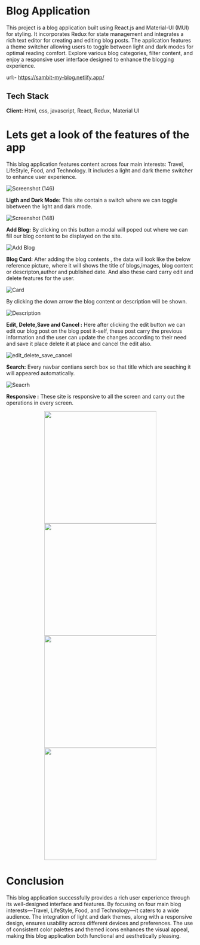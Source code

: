 
# Blog Application

This project is a blog application built using React.js and Material-UI (MUI) for styling. It incorporates Redux for state management and integrates a rich text editor for creating and editing blog posts. 
The application features a theme switcher allowing users to toggle between light and dark modes for optimal reading comfort. 
Explore various blog categories, filter content, and enjoy a responsive user interface designed to enhance the blogging experience. 

url:- https://sambit-my-blog.netlify.app/

## Tech Stack

**Client:** Html, css, javascript, React, Redux, Material UI

# Lets get a look of the features of the app

This blog application features content across four main interests: Travel, LifeStyle, Food, and Technology. It includes a light and dark theme switcher to enhance user experience.

![Screenshot (146)](https://github.com/SambitBNaik/Vecros_Assignment_Sambit/assets/102984093/f87b204e-2d75-41c3-92c5-0351962e7815)

**Ligth and Dark Mode:** This site contain a switch where we can toggle bbetween the light and dark mode.

![Screenshot (148)](https://github.com/SambitBNaik/Vecros_Assignment_Sambit/assets/102984093/4df0a35e-36e4-4cc1-a37f-5fcc03cf7cad)


**Add Blog:** By clicking on this button a modal will poped out where we can fill our blog content to be displayed on the site.

![Add Blog](https://github.com/SambitBNaik/Vecros_Assignment_Sambit/assets/102984093/560b7be0-ae7a-4e76-acc4-4545367eb948)

**Blog Card:** After adding the blog contents , the data will look like the below reference picture, where it will shows the title of blogs,images, blog content or descripton,author and published date. And also these card carry edit and delete features for the user.

![Card](https://github.com/SambitBNaik/Vecros_Assignment_Sambit/assets/102984093/b3b520ed-b3e9-4070-a683-18b6a4a19fd9)

By clicking the down arrow the blog content or description will be shown.

![Description](https://github.com/SambitBNaik/Vecros_Assignment_Sambit/assets/102984093/8c21ffaa-2774-4170-b80e-56c9b4bc04a4)

**Edit, Delete,Save and Cancel :** Here after clicking the edit button we can edit our blog post on the blog post it-self, these post carry the previous information and the user can update the changes according to their need and save it place delete it at place and cancel the edit also.

![edit_delete_save_cancel](https://github.com/SambitBNaik/Vecros_Assignment_Sambit/assets/102984093/e22f1a3b-473f-4c6d-9047-ee2bf3fda03c)

**Search:** Every navbar contians serch box so that title which are seaching it will appeared automatically.

![Seacrh](https://github.com/SambitBNaik/Vecros_Assignment_Sambit/assets/102984093/48ba16b1-5744-4419-bb3f-6bfc0de65574)

**Responsive :** These site is responsive to all the screen and carry out the operations in every screen.

<p align="center">
  <img src="https://github.com/SambitBNaik/Vecros_Assignment_Sambit/assets/102984093/e63542b6-ed8b-43b5-bcd1-65235a5388af" width="300" />
  <img src="https://github.com/SambitBNaik/Vecros_Assignment_Sambit/assets/102984093/f06c2904-bb97-475d-9d1b-217bab0bfdeb" width="300" />
  <img src="https://github.com/SambitBNaik/Vecros_Assignment_Sambit/assets/102984093/6845e825-6197-44bf-9b39-1149ea431637" width="300" />
  <img src="https://github.com/SambitBNaik/Vecros_Assignment_Sambit/assets/102984093/0ff1c7fb-9f6d-46e8-96ed-d7fb81132293" width="300" />
</p>

# Conclusion
This blog application successfully provides a rich user experience through its well-designed interface and features. By focusing on four main blog interests—Travel, LifeStyle, Food, and Technology—it caters to a wide audience. The integration of light and dark themes, along with a responsive design, ensures usability across different devices and preferences. The use of consistent color palettes and themed icons enhances the visual appeal, making this blog application both functional and aesthetically pleasing.
